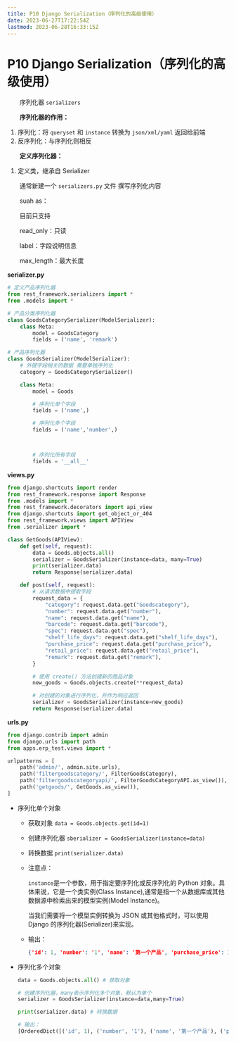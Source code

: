 ```yaml
---
title: P10 Django Serialization（序列化的高级使用）
date: 2023-06-27T17:22:54Z
lastmod: 2023-06-28T16:33:15Z
---
```


# P10 Django Serialization（序列化的高级使用）

　　序列化器 `serializers`

　　**序列化器的作用：**

1. 序列化：将 `queryset` 和 `instance` 转换为 `json/xml/yaml` 返回给前端
2. 反序列化：与序列化则相反

　　**定义序列化器：**

1. 定义类，继承自 Serializer

　　通常新建一个 `serializers.py` 文件 撰写序列化内容

　　suah as：

　　目前只支持

　　read_only：只读

　　label：字段说明信息

　　max_length：最大长度

**serializer.py**

```python
# 定义产品序列化器
from rest_framework.serializers import *
from .models import *

# 产品分类序列化器
class GoodsCategorySerializer(ModelSerializer):
    class Meta:
        model = GoodsCategory
        fields = ('name', 'remark')

# 产品序列化器
class GoodsSerializer(ModelSerializer):
    # 外键字段相关的数据 需要单独序列化
    category = GoodsCategorySerializer()

    class Meta:
        model = Goods

        # 序列化单个字段
        fields = ('name',)

        # 序列化多个字段
        fields = ('name','number',)



        # 序列化所有字段
        fields = '__all__'

```

**views.py**

```python
from django.shortcuts import render
from rest_framework.response import Response
from .models import *
from rest_framework.decorators import api_view
from django.shortcuts import get_object_or_404
from rest_framework.views import APIView
from .serializer import *

class GetGoods(APIView):
    def get(self, request):
        data = Goods.objects.all()
        serializer = GoodsSerializer(instance=data, many=True)
        print(serializer.data)
        return Response(serializer.data)

    def post(self, request):
        # 从请求数据中提取字段
        request_data = {
            "category": request.data.get("Goodscategory"),
            "number": request.data.get("number"),
            "name": request.data.get("name"),
            "barcode": request.data.get("barcode"),
            "spec": request.data.get("spec"),
            "shelf_life_days": request.data.get("shelf_life_days"),
            "purchase_price": request.data.get("purchase_price"),
            "retail_price": request.data.get("retail_price"),
            "remark": request.data.get("remark"),
        }

        # 使用 create() 方法创建新的商品对象
        new_goods = Goods.objects.create(**request_data)

        # 对创建的对象进行序列化，并作为响应返回
        serializer = GoodsSerializer(instance=new_goods)
        return Response(serializer.data)
```

**urls.py**

```python
from django.contrib import admin
from django.urls import path
from apps.erp_test.views import *

urlpatterns = [
    path('admin/', admin.site.urls),
    path('filtergoodscategory/', FilterGoodsCategory),
    path('filtergoodscategoryapi/', FilterGoodsCategoryAPI.as_view()),
    path('getgoods/', GetGoods.as_view()),
]
```

* 序列化单个对象

  * 获取对象  `data = Goods.objects.get(id=1)`
  * 创建序列化器 `sberializer = GoodsSerializer(instance=data)`
  * 转换数据 `print(serializer.data)`
  * 注意点：

    `instance`是一个参数，用于指定要序列化或反序列化的 Python 对象。具体来说，它是一个类实例(Class Instance),通常是指一个从数据库或其他数据源中检索出来的模型实例(Model Instance)。

    当我们需要将一个模型实例转换为 JSON 或其他格式时，可以使用 Django 的序列化器(Serializer)来实现。
  * 输出：

    ```json
    {'id': 1, 'number': '1', 'name': '第一个产品', 'purchase_price': 100.0, 'retail_price': 150.0, 'remark': '测试产品'}
    ```

* 序列化多个对象

  ```python
  data = Goods.objects.all() # 获取对象

  # 创建序列化器，many表示序列化多个对象，默认为单个
  serializer = GoodsSerializer(instance=data,many=True)

  print(serializer.data) # 转换数据

  # 输出：
  [OrderedDict([('id', 1), ('number', '1'), ('name', '第一个产品'), ('purchase_price', 100.0), ('retail_price', 150.0), ('remark', '测试产品')]), OrderedDict([('id', 2), ('number', '123'), ('name', '产品2'), ('purchase_price', 123.0), ('retail_price', 4123.0), ('remark', '测试产品2')])]  
  ```